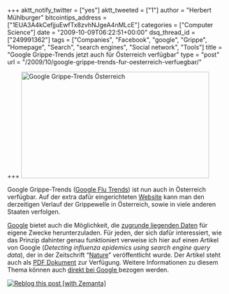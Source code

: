 +++
aktt_notify_twitter = ["yes"]
aktt_tweeted = ["1"]
author = "Herbert Mühlburger"
bitcointips_address = ["1EUA3A4kCefjjuEwfTx8zvhNJgeA4nMLcE"]
categories = ["Computer Science"]
date = "2009-10-09T06:22:51+00:00"
dsq_thread_id = ["249991362"]
tags = ["Companies", "Facebook", "google", "Grippe", "Homepage", "Search", "search engines", "Social network", "Tools"]
title = "Google Grippe-Trends jetzt auch für Österreich verfügbar"
type = "post"
url = "/2009/10/google-grippe-trends-fur-oesterreich-verfuegbar/"

+++
<img class="aligncenter size-full wp-image-563" title="Google Grippe-Trends Österreich" src="http://178.79.139.40/wp-content/uploads/2009/10/google-flue-trends-austria1.png" alt="Google Grippe-Trends Österreich" width="430" height="244" />

Google Grippe-Trends (<a title="Google Flue Trends" href="http://www.google.org/flutrends/" target="_blank">Google Flu Trends</a>) ist nun auch in Österreich verfügbar. Auf der extra dafür eingerichteten <a title="Google Grippe-Trends Österreich" href="http://www.google.org/flutrends/at/" target="_blank">Website</a> kann man den derzeitigen Verlauf der Grippewelle in Österreich, sowie in viele anderen Staaten verfolgen.

<a title="Google" href="http://www.google.at" target="_blank">Google</a> bietet auch die Möglichkeit, die <a title="Daten der Grippe für Österreich" href="http://www.google.org/flutrends/at/data.txt" target="_blank">zugrunde liegenden Daten</a> für eigene Zwecke herunterzuladen. Für jeden, der sich dafür interessiert, wie das Prinzip dahinter genau funktioniert verweise ich hier auf einen Artikel von Google (_Detecting influenza epidemics using search engine query data_), der in der Zeitschrift &#8220;<a title="Nature" href="http://www.nature.com" target="_blank">Nature</a>&#8221; veröffentlicht wurde. Der Artikel steht auch als <a title="Detecting influenza epidemics using search engine query data" href="http://research.google.com/archive/papers/detecting-influenza-epidemics.pdf" target="_blank">PDF Dokument</a> zur Verfügung. Weitere Informationen zu diesem Thema können auch <a title="Google Grippe-Trends - So funktionierts" href="http://www.google.org/flutrends/about/how.html" target="_blank">direkt bei Google </a>bezogen werden.

<div class="zemanta-pixie">
  <a class="zemanta-pixie-a" title="Reblog this post [with Zemanta]" href="http://reblog.zemanta.com/zemified/d80be4db-c403-4173-b184-4b6af7544af5/"><img class="zemanta-pixie-img" src="http://img.zemanta.com/reblog_e.png?x-id=d80be4db-c403-4173-b184-4b6af7544af5" alt="Reblog this post [with Zemanta]" /></a><span class="zem-script more-related pretty-attribution"></span>
</div>